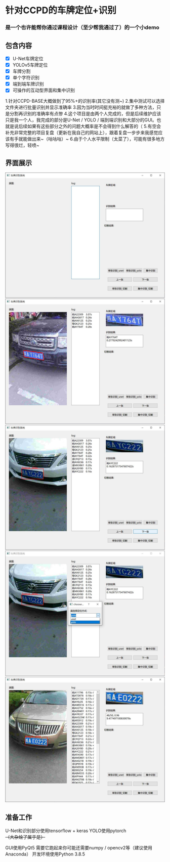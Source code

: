 # 针对CCPD的车牌定位+识别

### 是一个也许能帮你通过课程设计（至少帮我通过了）的一个小demo

## 包含内容

* [X] U-Net车牌定位
* [X] YOLOv5车牌定位
* [X] 车牌分割
* [X] 单个字符识别
* [X] 端到端车牌识别
* [X] 可操作的互动型界面和集中识别

1.针对CCPD-BASE大概做到了95%+的识别率(其它没有测~)
2.集中测试可以选择文件夹进行批量识别并显示准确率
3.因为当时时间挺充裕的就做了多种方法，只是分割再识别的准确率有点惨
4.这个项目是由两个人完成的，但是后续维护应该只是我一个人，我完成的部分是U-Net / YOLO / 端到端识别和大部分的GUI。也就是说后续如果有这些部分之外的问题大概率是不会得到什么解答的（
5.有空会补充非常完整的项目复盘（更新在我自己的网站上），跟着复盘一步步来我感觉应该有手就能做出来~（咕咕咕）~
6.由于个人水平限制（太菜了），可能有很多地方写得很烂，轻喷~

## 界面展示

![](img/1.jpg)
![](img/2.jpg)
![](img/3.jpg)
![](img/4.jpg)
![](img/5.jpg)

## 准备工作

U-Net和识别部分使用tensorflow + keras
YOLO使用pytorch~~（大杂烩了属于是）~~

GUI使用PyQt5
需要它跑起来你可能还需要numpy / opencv2等（建议使用Anaconda）
开发环境使用Python 3.8.5
